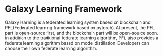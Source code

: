 # Galaxy Learning Framework

Galaxy learning is a federated learning system based on blockchain and PFL(Federated learning framework based on pytorch). 
At present, the PFL part is open-source first, and the blockchain part will be open-source soon. In addition to the traditional federate learning algorithm, PFL also provides a federate learning algorithm based on model distillation. Developers can choose their own federate learning algorithm.

